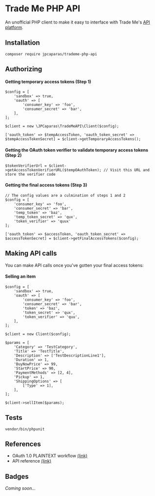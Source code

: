 # Trade Me PHP API

An unofficial PHP client to make it easy to interface with Trade Me's [API platform](https://developer.trademe.co.nz/).

## Installation

    composer require jpcaparas/trademe-php-api

## Authorizing

#### Getting temporary access tokens (Step 1)

    $config = [
        'sandbox' => true,
        'oauth' => [
            'consumer_key' => 'foo',
            'consumer_secret' => 'bar',
        ],
    ];
        
    $client = new \JPCaparas\TradeMeAPI\Client($config);
    
    ['oauth_token' => $tempAccessToken, 'oauth_token_secret' => $tempAccessTokenSecret] = $client->getTemporaryAccessTokens();
    
#### Getting the OAuth token verifier to validate temporary access tokens (Step 2)

    $tokenVerifierUrl = $client->getAccessTokenVerifierURL($tempOAuthToken); // Visit this URL and store the verifier code
    
#### Getting the final access tokens (Step 3)

    // The config values are a culmination of steps 1 and 2
    $config = [
        'consumer_key' => 'foo',
        'consumer_secret' => 'bar',
        'temp_token' => 'baz',
        'temp_token_secret' => 'qux',
        'token_verifier' => 'quux'
    ];

    ['oauth_token' => $accessToken, 'oauth_token_secret' => $accessTokenSecret] = $client->getFinalAccessTokens($config);
    
## Making API calls

You can make API calls once you've gotten your final access tokens:

#### Selling an item

    $config = [
        'sandbox' => true,
        'oauth' => [
            'consumer_key' => 'foo',
            'consumer_secret' => 'bar',
            'token' => 'baz',
            'token_secret' => 'qux',
            'token_verifier' => 'quu',
        ],
    ];
    
    $client = new Client($config);
    
    $params = [
        'Category' => 'TestCategory',
        'Title' => 'TestTitle',
        'Description' => ['TestDescriptionLine1'],
        'Duration' => 1,
        'BuyNowPrice' => 99,
        'StartPrice' => 90,
        'PaymentMethods' => [2, 4],
        'Pickup' => 1,
        'ShippingOptions' => [
            ['Type' => 1],
        ],
    ];
    
    $client->sellItem($params);

## Tests

    vendor/bin/phpunit
    
## References

- OAuth 1.0 PLAINTEXT workflow [(link)](https://developer.trademe.co.nz/api-overview/example-plaintext-workflow/)
- API reference [(link)](https://developer.trademe.co.nz/api-reference/)

## Badges

_Coming soon..._